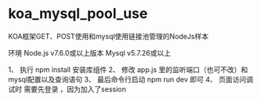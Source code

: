 # koa_mysql_pool_use
KOA框架GET、POST使用和mysql使用链接池管理的NodeJs样本

环境
Node.js v7.6.0或以上版本
Mysql v5.7.26或以上

1、 执行 npm install 安装库组件
2、 修改 app.js 里的监听端口（也可不改）和 mysql配置以及查询语句
3、 最后命令行启动 npm run dev 即可
4、 页面访问调试时 需要先登录 ，因为加入了session